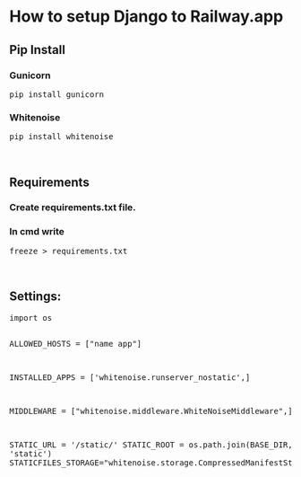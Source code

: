 <h1>How to setup Django to Railway.app</h1>

<h2>Pip Install</h2>
<h3>Gunicorn</h3> <pre>pip install gunicorn</pre>
<h3>Whitenoise</h3> <pre>pip install whitenoise</pre>
<br>

<h2>Requirements</h2>
<h3>Create requirements.txt file.</h3>
<h3>In cmd write</h3>
<pre>freeze > requirements.txt</pre>
<br>

<h2>Settings:</h2>
<pre class="notranslate">
import os

ALLOWED_HOSTS = ["name app"]

INSTALLED_APPS = ['whitenoise.runserver_nostatic',]

MIDDLEWARE = ["whitenoise.middleware.WhiteNoiseMiddleware",]

STATIC_URL = '/static/'
STATIC_ROOT = os.path.join(BASE_DIR, 'static')
STATICFILES_STORAGE="whitenoise.storage.CompressedManifestStaticFilesStorage"
</pre>

